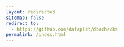 ```yaml
---
layout: redirected
sitemap: false
redirect_to:
  - https://github.com/dataplat/dbachecks
permalink: /index.html
---
```

